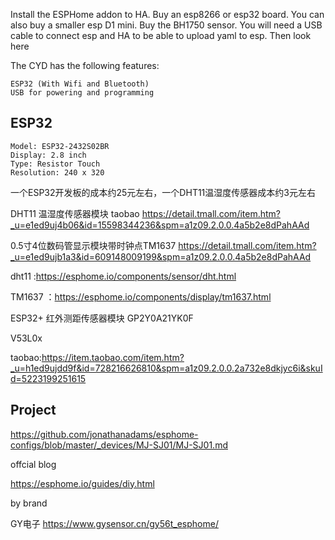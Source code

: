 
Install the ESPHome addon to HA.
Buy an esp8266 or esp32 board. You can also buy a smaller esp D1 mini.
Buy the BH1750 sensor.
You will need a USB cable to connect esp and HA to be able to upload yaml to esp.
Then look here



The CYD has the following features:
~~~
ESP32 (With Wifi and Bluetooth)
USB for powering and programming
~~~

## ESP32
~~~
Model: ESP32-2432S02BR
Display: 2.8 inch
Type: Resistor Touch
Resolution: 240 x 320
~~~


一个ESP32开发板的成本约25元左右，一个DHT11温湿度传感器成本约3元左右

DHT11 温湿度传感器模块  taobao https://detail.tmall.com/item.htm?_u=e1ed9uj4b06&id=15598344236&spm=a1z09.2.0.0.4a5b2e8dPahAAd

0.5寸4位数码管显示模块带时钟点TM1637  https://detail.tmall.com/item.htm?_u=e1ed9ujb1a3&id=609148009199&spm=a1z09.2.0.0.4a5b2e8dPahAAd



dht11 :https://esphome.io/components/sensor/dht.html

TM1637 ：https://esphome.io/components/display/tm1637.html

ESP32+ 红外测距传感器模块 GP2Y0A21YK0F


V53L0x

taobao:https://item.taobao.com/item.htm?_u=h1ed9ujdd9f&id=728216626810&spm=a1z09.2.0.0.2a732e8dkjyc6i&skuId=5223199251615




## Project

https://github.com/jonathanadams/esphome-configs/blob/master/_devices/MJ-SJ01/MJ-SJ01.md

offcial blog

https://esphome.io/guides/diy.html

by brand

GY电子
https://www.gysensor.cn/gy56t_esphome/

